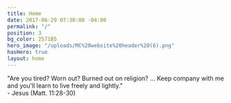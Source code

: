 ```yaml
---
title: Home
date: 2017-06-29 07:30:00 -04:00
permalink: "/"
position: 3
bg_color: 2571B5
hero_image: "/uploads/MC%20website%20header%20(6).png"
hasHero: true
layout: home
---
```


"Are you tired? Worn out? Burned out on religion? ... Keep company with me and you'll learn to live freely and lightly."  
                                        - Jesus (Matt. 11:28-30)

